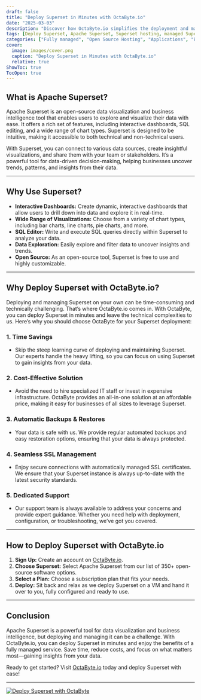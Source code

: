 ```yaml
---
draft: false
title: "Deploy Superset in Minutes with OctaByte.io"
date: "2025-03-03"
description: "Discover how OctaByte.io simplifies the deployment and management of Apache Superset, a powerful open-source data visualization tool. Save time, reduce costs, and enjoy seamless SSL, automatic backups, and expert support—all with just a few clicks."
tags: [Deploy Superset, Apache Superset, Superset hosting, managed Superset, OctaByte, open-source data visualization, Superset deployment, managed open-source software, Superset benefits, Superset SSL, Superset backups, Superset support]
categories: ["Fully managed", "Open Source Hosting", "Applications", "Business Intelligence", "Superset"]
cover:
  image: images/cover.png
  caption: "Deploy Superset in Minutes with OctaByte.io"
  relative: true
ShowToc: true
TocOpen: true
---
```



## What is Apache Superset?

Apache Superset is an open-source data visualization and business intelligence tool that enables users to explore and visualize their data with ease. It offers a rich set of features, including interactive dashboards, SQL editing, and a wide range of chart types. Superset is designed to be intuitive, making it accessible to both technical and non-technical users.

With Superset, you can connect to various data sources, create insightful visualizations, and share them with your team or stakeholders. It’s a powerful tool for data-driven decision-making, helping businesses uncover trends, patterns, and insights from their data.

---

## Why Use Superset?

- **Interactive Dashboards:** Create dynamic, interactive dashboards that allow users to drill down into data and explore it in real-time.
- **Wide Range of Visualizations:** Choose from a variety of chart types, including bar charts, line charts, pie charts, and more.
- **SQL Editor:** Write and execute SQL queries directly within Superset to analyze your data.
- **Data Exploration:** Easily explore and filter data to uncover insights and trends.
- **Open Source:** As an open-source tool, Superset is free to use and highly customizable.

---

## Why Deploy Superset with OctaByte.io?

Deploying and managing Superset on your own can be time-consuming and technically challenging. That’s where OctaByte.io comes in. With OctaByte, you can deploy Superset in minutes and leave the technical complexities to us. Here’s why you should choose OctaByte for your Superset deployment:

### 1. **Time Savings**
   - Skip the steep learning curve of deploying and maintaining Superset. Our experts handle the heavy lifting, so you can focus on using Superset to gain insights from your data.

### 2. **Cost-Effective Solution**
   - Avoid the need to hire specialized IT staff or invest in expensive infrastructure. OctaByte provides an all-in-one solution at an affordable price, making it easy for businesses of all sizes to leverage Superset.

### 3. **Automatic Backups & Restores**
   - Your data is safe with us. We provide regular automated backups and easy restoration options, ensuring that your data is always protected.

### 4. **Seamless SSL Management**
   - Enjoy secure connections with automatically managed SSL certificates. We ensure that your Superset instance is always up-to-date with the latest security standards.

### 5. **Dedicated Support**
   - Our support team is always available to address your concerns and provide expert guidance. Whether you need help with deployment, configuration, or troubleshooting, we’ve got you covered.

---

## How to Deploy Superset with OctaByte.io

1. **Sign Up:** Create an account on [OctaByte.io](https://octabyte.io).
2. **Choose Superset:** Select Apache Superset from our list of 350+ open-source software options.
3. **Select a Plan:** Choose a subscription plan that fits your needs.
4. **Deploy:** Sit back and relax as we deploy Superset on a VM and hand it over to you, fully configured and ready to use.

---

## Conclusion

Apache Superset is a powerful tool for data visualization and business intelligence, but deploying and managing it can be a challenge. With OctaByte.io, you can deploy Superset in minutes and enjoy the benefits of a fully managed service. Save time, reduce costs, and focus on what matters most—gaining insights from your data.

Ready to get started? Visit [OctaByte.io](https://octabyte.io) today and deploy Superset with ease!

---

[![Deploy Superset with OctaByte](/images/deploy-on-octabyte.png)](https://octabyte.io/fully-managed-open-source-services/applications/business-intelligence/superset)